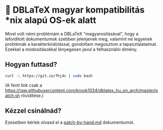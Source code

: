 # 📔 DBLaTeX magyar kompatibilitás *nix alapú OS-ek alatt

Mivel volt némi problémám a DBLaTeX "magyarosításával", hogy a lefordított dokumentumok
szebben jelenjenek meg, valamint ne legyenek problémák a karakterkódolással, gondoltam
megosztom a tapasztalataimat. Ezekkel a módosításokkal lényegesen javul a felhasználói
élmény.

## Hogyan futtasd?

```bash
curl -L https://git.io/fhj4c | sudo bash
```

(A fenti link csak a https://raw.githubusercontent.com/krook1024/dblatex_hu_on_arch/master/patch.sh rövidítése.)

## Kézzel csinálnád?

Ezesetben kérlek olvasd el a [patch-by-hand.md](patch-by-hand.md) dokumentumot.


